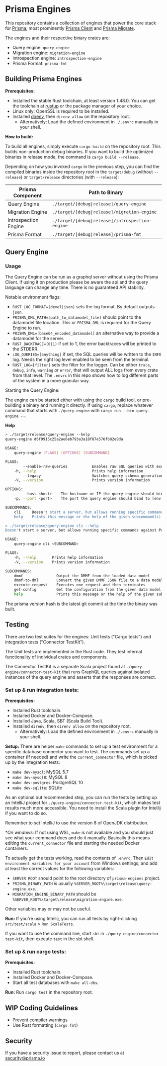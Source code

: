 # Prisma Engines

This repository contains a collection of engines that power the core stack for
[Prisma](https://github.com/prisma/prisma), most prominently [Prisma
Client](https://www.prisma.io/client) and [Prisma
Migrate](https://www.prisma.io/migrate).

The engines and their respective binary crates are:
- Query engine: `query-engine`
- Migration engine: `migration-engine`
- Introspection engine: `introspection-engine`
- Prisma Format: `prisma-fmt`

## Building Prisma Engines

**Prerequisites:**
- Installed the stable Rust toolchain, at least version 1.48.0. You can get the
  toolchain at [rustup](https://rustup.rs/) or the package manager of your
  choice.
- Linux only: OpenSSL is required to be installed.
- Installed [direnv](https://github.com/direnv/direnv), then `direnv allow` on
  the repository root.
    - Alternatively: Load the defined environment in `./.envrc` manually in your
      shell.

**How to build:**

To build all engines, simply execute `cargo build` on the repository root. This
builds non-production debug binaries. If you want to build the optimized
binaries in release mode, the command is `cargo build --release`.

Depending on how you invoked `cargo` in the previous step, you can find the
compiled binaries inside the repository root in the `target/debug` (without
`--release`) or `target/release` directories (with `--release`):

| Prisma Component           | Path to Binary                                            |
| -------------------------- | --------------------------------------------------------- |
| Query Engine               | `./target/[debug\|release]/query-engine`                         |
| Migration Engine           | `./target/[debug\|release]/migration-engine`               |
| Introspection Engine       | `./target/[debug\|release]/introspection-engine`           |
| Prisma Format              | `./target/[debug\|release]/prisma-fmt`                     |

## Query Engine

### Usage

The Query Engine can be run as a graphql server without using the Prisma Client.
If using it on production please be aware the api and the query language can
change any time. There is no guaranteed API stability.

Notable environment flags:
- `RUST_LOG_FORMAT=(devel|json)` sets the log format. By default outputs `json`.
- `PRISMA_DML_PATH=[path_to_datamodel_file]` should point to the datamodel file
  location. This or `PRISMA_DML` is required for the Query Engine to run.
- `PRISMA_DML=[base64_encoded_datamodel]` an alternative way to provide a
  datamodel for the server.
- `RUST_BACKTRACE=(0|1)` if set to 1, the error backtraces will be printed to
  the STDERR.
- `LOG_QUERIES=[anything]` if set, the SQL queries will be written to the `INFO`
  log. Needs the right log level enabled to be seen from the terminal.
- `RUST_LOG=[filter]` sets the filter for the logger. Can be either `trace`,
  `debug`, `info`, `warning` or `error`, that will output ALL logs from every
  crate from that level. The `.envrc` in this repo shows how to log different
  parts of the system in a more granular way.

Starting the Query Engine:

The engine can be started either with using the `cargo` build tool, or
pre-building a binary and running it directly. If using `cargo`, replace
whatever command that starts with `./query-engine` with `cargo run --bin query-engine --`.

**Help**
```bash
> ./target/release/query-engine --help
query-engine d6f9915c25a2ae6eb793a3a18f87e576fb82e9da

USAGE:
    query-engine [FLAGS] [OPTIONS] [SUBCOMMAND]

FLAGS:
        --enable-raw-queries           Enables raw SQL queries with executeRaw/queryRaw mutation
    -h, --help                         Prints help information
        --legacy                       Switches query schema generation to Prisma 1 compatible mode
    -V, --version                      Prints version information

OPTIONS:
        --host <host>    The hostname or IP the query engine should bind to [default: 127.0.0.1]
    -p, --port <port>    The port the query engine should bind to [env: PORT=]  [default: 4466]

SUBCOMMANDS:
    cli     Doesn't start a server, but allows running specific commands against Prisma
    help    Prints this message or the help of the given subcommand(s)

> ./target/release/query-engine cli --help
Doesn't start a server, but allows running specific commands against Prisma

USAGE:
    query-engine cli <SUBCOMMAND>

FLAGS:
    -h, --help       Prints help information
    -V, --version    Prints version information

SUBCOMMANDS:
    dmmf               Output the DMMF from the loaded data model
    dmmf-to-dml        Convert the given DMMF JSON file to a data model
    execute-request    Executes one request and then terminates
    get-config         Get the configuration from the given data model
    help               Prints this message or the help of the given subcommand(s)
```

The prisma version hash is the latest git commit at the time the binary was built.

## Testing

There are two test suites for the engines: Unit tests ("Cargo tests") and
integration tests ("Connector TestKit").

The Unit tests are implemented in the Rust code. They test internal
functionality of individual crates and components.

The Connector TestKit is a separate Scala project found at
`./query-engine/connector-test-kit` that runs GraphQL queries against isolated
instances of the query engine and asserts that the responses are correct.

### Set up & run integration tests:

**Prerequisites:**
- Installed Rust toolchain.
- Installed Docker and Docker-Compose.
- Installed Java, Scala, SBT (Scala Build Tool).
- Installed `direnv`, then `direnv allow` on the repository root.
    - Alternatively: Load the defined environment in `./.envrc` manually in your shell.

**Setup:**
There are helper `make` commands to set up a test environment for a specific
database connector you want to test. The commands set up a container (if needed)
and write the `current_connector` file, which is picked up by the integration
tests:

- `make dev-mysql`: MySQL 5.7
- `make dev-mysql8`: MySQL 8
- `make dev-postgres`: PostgreSQL 10
- `make dev-sqlite`: SQLite

As an optional but recommended step, you can run the tests by setting up an
IntelliJ project for `./query-engine/connector-test-kit`, which makes test
results much more accessible. You need to install the Scala plugin for Intellij
if you want to do so.

Remember to set IntelliJ to use the version 8 of OpenJDK distribution.

**On windows:*
If not using WSL, `make` is not available and you should just see what your
command does and do it manually. Basically this means editing the
`current_connector` file and starting the needed Docker containers.

To actually get the tests working, read the contents of `.envrc`. Then `Edit
environment variables for your account` from Windows settings, and add at least
the correct values for the following variables:

- `SERVER ROOT` should point to the root directory of `prisma-engines` project.
- `PRISMA_BINARY_PATH` is usually
  `%SERVER_ROOT%\target\release\query-engine.exe`.
- `MIGRATION_ENGINE_BINARY_PATH` should be
  `%SERVER_ROOT%\target\release\migration-engine.exe`.

Other variables may or may not be useful.

**Run:**
If you're using Intellij, you can run all tests by right-clicking
`src/test/scala` > `Run ScalaTests`.

If you want to use the command line, start `sbt` in
`./query-engine/connector-test-kit`, then execute `test` in the sbt shell.

### Set up & run cargo tests:

**Prerequisites:**
- Installed Rust toolchain.
- Installed Docker and Docker-Compose.
- Start all test databases with `make all-dbs`.

**Run:**
Run `cargo test` in the repository root.

## WIP Coding Guidelines
- Prevent compiler warnings
- Use Rust formatting (`cargo fmt`)

## Security

If you have a security issue to report, please contact us at [security@prisma.io](mailto:security@prisma.io?subject=[GitHub]%20Prisma%202%20Security%20Report%20Engines)
